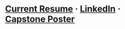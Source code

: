 
# [Current Resume](https://github.com/aks5bx/CurrentResume/blob/main/AdiSrikanthResumeW23.pdf)  ·  [LinkedIn](https://www.linkedin.com/in/adi-srikanth/)  ·  [Capstone Poster](https://github.com/aks5bx/CurrentResume/blob/main/Capstone%20Poster.pdf)
